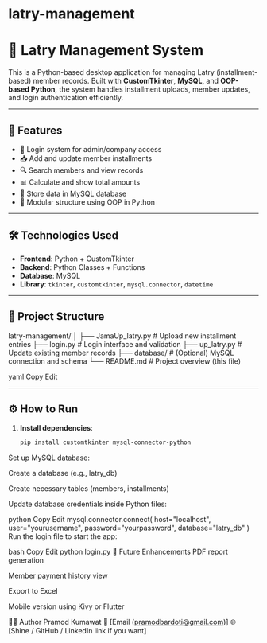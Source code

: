# latry-management

# 🧾 Latry Management System

This is a Python-based desktop application for managing Latry (installment-based) member records. Built with **CustomTkinter**, **MySQL**, and **OOP-based Python**, the system handles installment uploads, member updates, and login authentication efficiently.

---

## 🚀 Features

- 🔐 Login system for admin/company access
- 📥 Add and update member installments
- 🔍 Search members and view records
- 📊 Calculate and show total amounts
- 💾 Store data in MySQL database
- 🧩 Modular structure using OOP in Python

---

## 🛠️ Technologies Used

- **Frontend**: Python + CustomTkinter
- **Backend**: Python Classes + Functions
- **Database**: MySQL
- **Library**: `tkinter`, `customtkinter`, `mysql.connector`, `datetime`

---

## 📁 Project Structure

latry-management/
│
├── JamaUp_latry.py # Upload new installment entries
├── login.py # Login interface and validation
├── up_latry.py # Update existing member records
├── database/ # (Optional) MySQL connection and schema
└── README.md # Project overview (this file)

yaml
Copy
Edit

---

## ⚙️ How to Run

1. **Install dependencies**:
   ```bash
   pip install customtkinter mysql-connector-python
Set up MySQL database:

Create a database (e.g., latry_db)

Create necessary tables (members, installments)

Update database credentials inside Python files:

python
Copy
Edit
mysql.connector.connect(
    host="localhost",
    user="yourusername",
    password="yourpassword",
    database="latry_db"
)
Run the login file to start the app:

bash
Copy
Edit
python login.py
🧩 Future Enhancements
PDF report generation

Member payment history view

Export to Excel

Mobile version using Kivy or Flutter

👨‍💻 Author
Pramod Kumawat
📧 [Email (pramodbardoti@gmail.com)]
🌐 [Shine / GitHub / LinkedIn link if you want]
